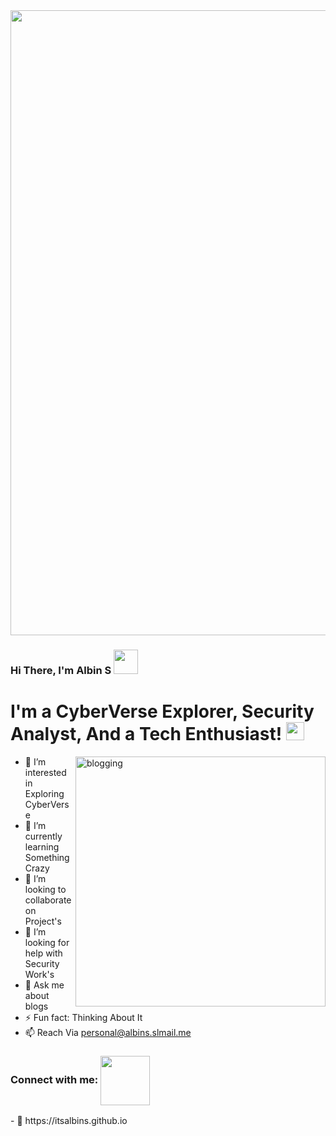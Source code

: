 <img align="center" src="https://user-images.githubusercontent.com/62502140/141346916-1f6a0b40-8f97-4f8d-9e80-5a12bf11dbf2.gif" width="1000px">


### Hi There, I'm Albin S <img src="https://github.com/TheDudeThatCode/TheDudeThatCode/blob/master/Assets/Hi.gif" width="39px"> 

# I'm a CyberVerse Explorer, Security Analyst, And a Tech Enthusiast! <img src="https://github.com/TheDudeThatCode/TheDudeThatCode/blob/master/Assets/hmm.gif" width="29px">

<img align="right" src="https://user-images.githubusercontent.com/97731157/149610660-97126214-d97c-4c08-ab7a-e10de2c3fcf3.png" alt="blogging" height="400" />

- 👀 I’m interested in Exploring CyberVerse
- 🌱 I’m currently learning Something Crazy
- 💞️ I’m looking to collaborate on Project's
- 🤔 I’m looking for help with Security Work's
- 💬 Ask me about blogs
- ⚡ Fun fact: Thinking About It
- 📫 Reach Via personal@albins.slmail.me
<h3 align="left">Connect with me: <img align="center" src="https://github.com/TheDudeThatCode/TheDudeThatCode/blob/master/Assets/Handshake.gif" width="79px"></h3>
- 🔭 https://itsalbins.github.io


